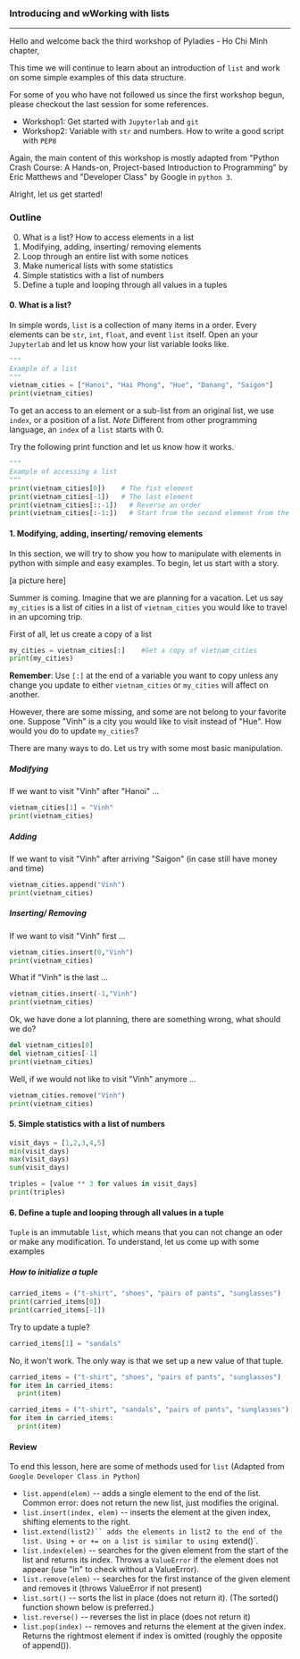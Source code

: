 ### Introducing and wWorking with lists
---
Hello and welcome back the third workshop of Pyladies - Ho Chi Minh chapter,

This time we will continue to learn about an introduction of `list` and work on some simple examples of this data structure.

For some of you who have not followed us since the first workshop begun, please checkout the last session for some references.

* Workshop1: Get started with `Jupyterlab` and `git`
* Workshop2: Variable with `str` and numbers. How to write a good script with `PEP8`

Again, the main content of this workshop is mostly adapted from "Python Crash Course: A Hands-on, Project-based Introduction to Programming" by Eric Matthews and "Developer Class" by Google in `python 3`.

Alright, let us get started!

### Outline
0. What is a list? How to access elements in a list
1. Modifying, adding, inserting/ removing elements
3. Loop through an entire list with some notices
4. Make numerical lists with some statistics
5. Simple statistics with a list of numbers
6. Define a tuple and looping through all values in a tuples


#### 0. What is a list?
In simple words, `list` is a collection of many items in a order. Every elements can be `str`, `int`, `float`, and event `list` itself. Open an your `Jupyterlab` and let us know how your list variable looks like.
```python
"""
Example of a list
"""
vietnam_cities = ["Hanoi", "Hai Phong", "Hue", "Danang", "Saigon"]
print(vietnam_cities)
```
To get an access to an element or a sub-list from an original list, we use `index`, or a position of a list. *Note* Different from other programming language, an `index` of a `list` starts with 0.

Try the following print function and let us know how it works.

```python
"""
Example of accessing a list
"""
print(vietnam_cities[0])    # The fist element
print(vietnam_cities[-1])   # The last element
print(vietnam_cities[::-1])   # Reverse an order
print(vietnam_cities[:-1:])   # Start from the second element from the last
```
#### 1. Modifying, adding, inserting/ removing elements

In this section, we will try to show you how to manipulate with elements in python with simple and easy examples. To begin, let us start with a story.

[a picture here]

Summer is coming. Imagine that we are planning for a vacation. Let us say `my_cities` is a list of cities in a list of `vietnam_cities` you would like to travel in an upcoming trip.

First of all, let us create a copy of a list

```python
my_cities = vietnam_cities[:]    #Get a copy of vietnam_cities
print(my_cities)
```
**Remember**: Use `[:]` at the end of a variable you want to copy unless any change you update to either `vietnam_cities` or `my_cities` will affect on another.

However, there are some missing, and some are not belong to your favorite one. Suppose "Vinh" is a city you would like to visit instead of "Hue". How would you do to update `my_cities`?

There are many ways to do. Let us try with some most basic manipulation.
##### Modifying
If we want to visit "Vinh" after "Hanoi" ...
```python
vietnam_cities[1] = "Vinh"
print(vietnam_cities)
```

##### Adding
If we want to visit "Vinh" after arriving "Saigon" (in case still have money and time)
```python
vietnam_cities.append("Vinh")
print(vietnam_cities)
```

##### Inserting/ Removing
If we want to visit "Vinh" first ...

```python
vietnam_cities.insert(0,"Vinh")
print(vietnam_cities)
```

What if "Vinh" is the last ...
```python
vietnam_cities.insert(-1,"Vinh")
print(vietnam_cities)
```

Ok, we have done a lot planning, there are something wrong, what should we do?
```python
del vietnam_cities[0]
del vietnam_cities[-1]
print(vietnam_cities)
```

Well, if we would not like to visit "Vinh" anymore ...
```python
vietnam_cities.remove("Vinh")
print(vietnam_cities)
```

#### 5. Simple statistics with a list of numbers
```python
visit_days = [1,2,3,4,5]
min(visit_days)
max(visit_days)
sum(visit_days)
```

```python
triples = [value ** 3 for values in visit_days]
print(triples)
```

#### 6. Define a tuple and looping through all values in a tuple

`Tuple` is an immutable `list`, which means that you can not change an oder or make any modification. To understand, let us come up with some examples

##### How to initialize a tuple
```python
carried_items = ("t-shirt", "shoes", "pairs of pants", "sunglasses")
print(carried_items[0])
print(carried_items[-1])
```
Try to update a tuple?
```python
carried_items[1] = "sandals"
```
No, it won't work. The only way is that we set up a new value of that tuple.

```python
carried_items = ("t-shirt", "shoes", "pairs of pants", "sunglasses")
for item in carried_items:
  print(item)

carried_items = ("t-shirt", "sandals", "pairs of pants", "sunglasses")
for item in carried_items:
  print(item)
```
#### Review

To end this lesson, here are some of methods used for `list` (Adapted from `Google Developer Class in Python`)
* `list.append(elem)` -- adds a single element to the end of the list. Common error: does not return the new list, just modifies the original.
* `list.insert(index, elem)` -- inserts the element at the given index, shifting elements to the right.
* `list.extend(list2)`` adds the elements in list2 to the end of the list. Using + or += on a list is similar to using `extend()`.
* `list.index(elem)` -- searches for the given element from the start of the list and returns its index. Throws a `ValueError` if the element does not appear (use "in" to check without a ValueError).
* `list.remove(elem)` -- searches for the first instance of the given element and removes it (throws ValueError if not present)
* `list.sort()` -- sorts the list in place (does not return it). (The sorted() function shown below is preferred.)
* `list.reverse()` -- reverses the list in place (does not return it)
* `list.pop(index)` -- removes and returns the element at the given index. Returns the rightmost element if index is omitted (roughly the opposite of append()).
